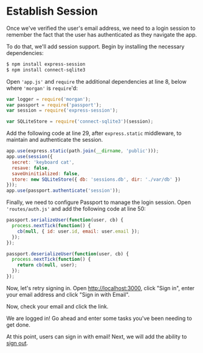 # Establish Session

Once we've verified the user's email address, we need to a login session to
remember the fact that the user has authenticated as they navigate the app.

To do that, we'll add session support.  Begin by installing the necessary
dependencies:

```sh
$ npm install express-session
$ npm install connect-sqlite3
```

Open `'app.js'` and `require` the additional dependencies at line 8, below
where `'morgan'` is `require`'d:

```js
var logger = require('morgan');
var passport = require('passport');
var session = require('express-session');

var SQLiteStore = require('connect-sqlite3')(session);
```

Add the following code at line 29, after `express.static` middleware, to
maintain and authenticate the session.

```js
app.use(express.static(path.join(__dirname, 'public')));
app.use(session({
  secret: 'keyboard cat',
  resave: false,
  saveUninitialized: false,
  store: new SQLiteStore({ db: 'sessions.db', dir: './var/db' })
}));
app.use(passport.authenticate('session'));
```

Finally, we need to configure Passport to manage the login session.  Open
`'routes/auth.js'` and add the following code at line 50:

```js
passport.serializeUser(function(user, cb) {
  process.nextTick(function() {
    cb(null, { id: user.id, email: user.email });
  });
});

passport.deserializeUser(function(user, cb) {
  process.nextTick(function() {
    return cb(null, user);
  });
});
```

Now, let's retry signing in.  Open [http://localhost:3000](http://localhost:3000),
click "Sign in", enter your email address and click "Sign in with Email".

Now, check your email and click the link.

We are logged in!  Go ahead and enter some tasks you've been needing to get
done.

At this point, users can sign in with email!  Next, we will add the ability to
[sign out](../logout/).
